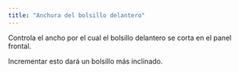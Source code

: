 ```yaml
---
title: "Anchura del bolsillo delantero"
---
```


Controla el ancho por el cual el bolsillo delantero se corta en el panel frontal.

Incrementar esto dará un bolsillo más inclinado.




